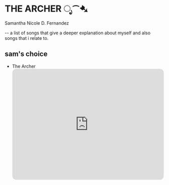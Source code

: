 # **THE ARCHER** ೃ⁀➷
Samantha Nicole D. Fernandez

-- a list of songs that give a deeper explanation about myself and also songs that i relate to.
## sam's choice
- The Archer <iframe style="border-radius:12px" src="https://open.spotify.com/embed/track/3pHkh7d0lzM2AldUtz2x37?utm_source=generator" width="100%" height="352" frameBorder="0" allowfullscreen="" allow="autoplay; clipboard-write; encrypted-media; fullscreen; picture-in-picture" loading="lazy"></iframe>
